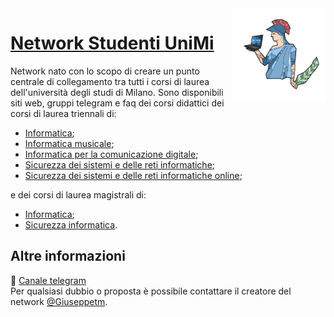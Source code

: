 <img src="public/logo.png" width="150" height="150" align="right" />

# [Network Studenti UniMi](https://github.com/StudentiUnimi)
Network nato con lo scopo di creare un punto centrale di collegamento tra tutti i corsi di laurea dell'università degli studi di Milano. 
Sono disponibili siti web, gruppi telegram e faq dei corsi didattici dei corsi di laurea triennali di:
- [Informatica](https://studentiunimi.it/#/courses/triennale_informatica/);
- [Informatica musicale](https://studentiunimi.it/#/courses/triennale_informatica_musicale/);
- [Informatica per la comunicazione digitale](https://studentiunimi.it/#/courses/triennale_informatica_com_digitale/);
- [Sicurezza dei sistemi e delle reti informatiche](https://studentiunimi.it/#/courses/triennale_sicurezza_sistemi_reti_informatiche/);
- [Sicurezza dei sistemi e delle reti informatiche online](https://studentiunimi.it/#/courses/triennale_sicurezza_sistemi_reti_informatiche_online/);
  
e dei corsi di laurea magistrali di:
- [Informatica](https://studentiunimi.it/#/courses/magistrale_informatica/);
- [Sicurezza informatica](https://studentiunimi.it/#/courses/magistrale_sicurezza_informatica/).

## Altre informazioni
🛫 [Canale telegram](https://t.me/studenti_unimi)
<br/>
Per qualsiasi dubbio o proposta è possibile contattare il creatore del network [@Giuseppetm](https://t.me/giuseppetm).